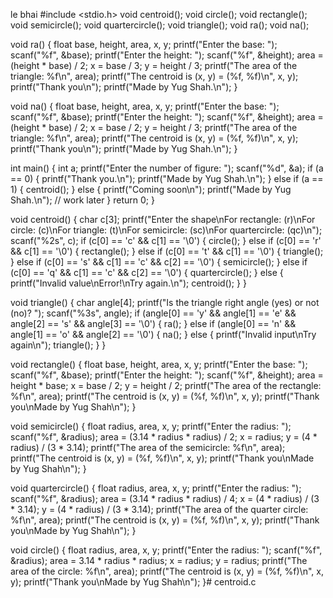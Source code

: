 le bhai
#include <stdio.h>
void centroid();
void circle();
void rectangle();
void semicircle();
void quartercircle();
void triangle();
void ra();
void na();

void ra() {
    float base, height, area, x, y;
    printf("Enter the base: ");
    scanf("%f", &base);
    printf("Enter the height: ");
    scanf("%f", &height);
    area = (height * base) / 2;
    x = base / 3;
    y = height / 3;
    printf("The area of the triangle: %f\n", area);
    printf("The centroid is (x, y) = (%f, %f)\n", x, y);
    printf("Thank you\n");
    printf("Made by Yug Shah.\n");
}

void na() {
    float base, height, area, x, y;
    printf("Enter the base: ");
    scanf("%f", &base);
    printf("Enter the height: ");
    scanf("%f", &height);
    area = (height * base) / 2;
    x = base / 2;
    y = height / 3;
    printf("The area of the triangle: %f\n", area);
    printf("The centroid is (x, y) = (%f, %f)\n", x, y);
    printf("Thank you\n");
    printf("Made by Yug Shah.\n");
}

int main() {
    int a;
    printf("Enter the number of figure: ");
    scanf("%d", &a);
    if (a == 0) {
        printf("Thank you.\n");
        printf("Made by Yug Shah.\n");
    } else if (a == 1) {
        centroid();
    } else {
        printf("Coming soon\n");
        printf("Made by Yug Shah.\n"); // work later
    }
    return 0;
}

void centroid() {
    char c[3];
    printf("Enter the shape\nFor rectangle: (r)\nFor circle: (c)\nFor triangle: (t)\nFor semicircle: (sc)\nFor quartercircle: (qc)\n");
    scanf("%2s", c);
    if (c[0] == 'c' && c[1] == '\0') {
        circle();
    } else if (c[0] == 'r' && c[1] == '\0') {
        rectangle();
    } else if (c[0] == 't' && c[1] == '\0') {
        triangle();
    } else if (c[0] == 's' && c[1] == 'c' && c[2] == '\0') {
        semicircle();
    } else if (c[0] == 'q' && c[1] == 'c' && c[2] == '\0') {
        quartercircle();
    } else {
        printf("Invalid value\nError!\nTry again.\n");
        centroid();
    }
}

void triangle() {
    char angle[4];
    printf("Is the triangle right angle (yes) or not (no)? ");
    scanf("%3s", angle);
    if (angle[0] == 'y' && angle[1] == 'e' && angle[2] == 's' && angle[3] == '\0') {
        ra();
    } else if (angle[0] == 'n' && angle[1] == 'o' && angle[2] == '\0') {
        na();
    } else {
        printf("Invalid input\nTry again\n");
        triangle();
    }
}

void rectangle() {
    float base, height, area, x, y;
    printf("Enter the base: ");
    scanf("%f", &base);
    printf("Enter the height: ");
    scanf("%f", &height);
    area = height * base;
    x = base / 2;
    y = height / 2;
    printf("The area of the rectangle: %f\n", area);
    printf("The centroid is (x, y) = (%f, %f)\n", x, y);
    printf("Thank you\nMade by Yug Shah\n");
}

void semicircle() {
    float radius, area, x, y;
    printf("Enter the radius: ");
    scanf("%f", &radius);
    area = (3.14 * radius * radius) / 2;
    x = radius;
    y = (4 * radius) / (3 * 3.14);
    printf("The area of the semicircle: %f\n", area);
    printf("The centroid is (x, y) = (%f, %f)\n", x, y);
    printf("Thank you\nMade by Yug Shah\n");
}

void quartercircle() {
    float radius, area, x, y;
    printf("Enter the radius: ");
    scanf("%f", &radius);
    area = (3.14 * radius * radius) / 4;
    x = (4 * radius) / (3 * 3.14);
    y = (4 * radius) / (3 * 3.14);
    printf("The area of the quarter circle: %f\n", area);
    printf("The centroid is (x, y) = (%f, %f)\n", x, y);
    printf("Thank you\nMade by Yug Shah\n");
}

void circle() {
    float radius, area, x, y;
    printf("Enter the radius: ");
    scanf("%f", &radius);
    area = 3.14 * radius * radius;
    x = radius;
    y = radius;
    printf("The area of the circle: %f\n", area);
    printf("The centroid is (x, y) = (%f, %f)\n", x, y);
    printf("Thank you\nMade by Yug Shah\n");
}# centroid.c
